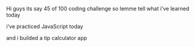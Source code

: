 Hi guys its say 45 of 100 coding challenge so lemme tell what i've learned today

i've practiced JavaScript today

and i builded a tip calculator app

